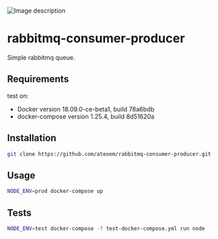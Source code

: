 ![Image description](https://i.imgur.com/N5dhLAA.gif)

# rabbitmq-consumer-producer

Simple rabbitmq queue.

## Requirements

test on:
- Docker version 18.09.0-ce-beta1, build 78a6bdb
- docker-compose version 1.25.4, build 8d51620a

## Installation

```bash
git clone https://github.com/ateoem/rabbitmq-consumer-producer.git
```

## Usage

```bash
NODE_ENV=prod docker-compose up
```

## Tests

```bash
NODE_ENV=test docker-compose -f test-docker-compose.yml run node
```
